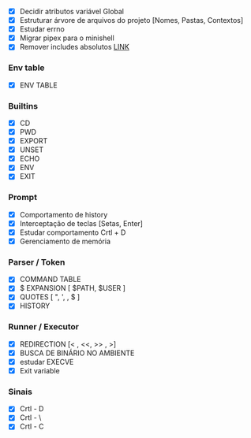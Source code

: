 
- [X] Decidir atributos variável Global
- [x] Estruturar árvore de arquivos do projeto [Nomes, Pastas, Contextos]
- [x] Estudar errno
- [x] Migrar pipex para o minishell
- [x] Remover includes absolutos [LINK](https://stackoverflow.com/questions/2741422/how-can-i-avoid-explicitly-declaring-directory-paths-in-c-or-c-include-direct)

### Env table
- [x] ENV TABLE

### Builtins
- [x] CD
- [x] PWD
- [x] EXPORT
- [x] UNSET
- [x] ECHO
- [x] ENV
- [x] EXIT

### Prompt
- [x] Comportamento de history
- [x] Interceptação de teclas [Setas, Enter]
- [x] Estudar comportamento Crtl + D
- [X] Gerenciamento de memória

### Parser / Token
- [x] COMMAND TABLE
- [X] $ EXPANSION [ $PATH, $USER ]
- [X] QUOTES [ ",  ', \, $ ]
- [x] HISTORY

### Runner / Executor
- [x] REDIRECTION [< , <<, >> ,  >]
- [x] BUSCA DE BINÁRIO NO AMBIENTE
- [X] estudar EXECVE
- [X] Exit variable

### Sinais
- [x] Crtl - D
- [x] Crtl - \
- [x] Crtl - C